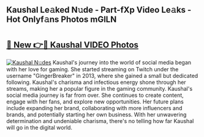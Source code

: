 ## Kaushal Le𝚊ked N𝚞de - Part-fXp Video Le𝚊ks - Hot Onlyf𝚊ns Photos mGlLN

# <h2><a href="http://ac11207.deff.icu/?id=Kaushal">🔗 New 👉🔴 Kaushal VIDEO Photos</a></h2>

[![Kaushal N𝚞des](https://i.imgur.com/rIISA9y.gif)](http://ac11207.deff.icu/?id=Kaushal)
Kaushal's journey into the world of social media began with her love for gaming. She started streaming on Twitch under the username "GingerBreaker" in 2013, where she gained a small but dedicated following. Kaushal's charisma and infectious energy shone through her streams, making her a popular figure in the gaming community. Kaushal's social media journey is far from over. She continues to create content, engage with her fans, and explore new opportunities. Her future plans include expanding her brand, collaborating with more influencers and brands, and potentially starting her own business. With her unwavering determination and undeniable charisma, there's no telling how far Kaushal will go in the digital world.
